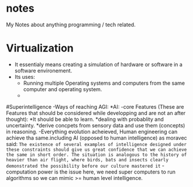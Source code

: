 # notes
My Notes about anything programming / tech related.


# Virtualization
- It essentialy means creating a simulation of hardware or software in a software environement.
- Its uses:
    * Running multiple Operating systems and computers from the same computer and operating system.
    * 
#Superintelligence
-Ways of reaching AGI:
   *AI:
      -core Features (These are Features that should be considered while developping and are not an after thought):
         *It should be able to learn.
         *dealing with probablity and uncertainty.
         *derive concpets from sensory data and use them (concepts) in reasoning.
      -Everything evolution acheieved, Human engineering can achieve tha same.including AI (opposed to human intelligence) as moravec said:
      `The existence of several examples of intelligence designed under these
      constraints should give us great confidence that we can achieve the same in
      short order. The situation is analogous to the history of heavier than air flight,
      where birds, bats and insects clearly demonstrated the possibility before our
      culture mastered it`
      -computation power is the issue here, we need super computers to run algorithms so we can mimic >= human level intelligence.
      
